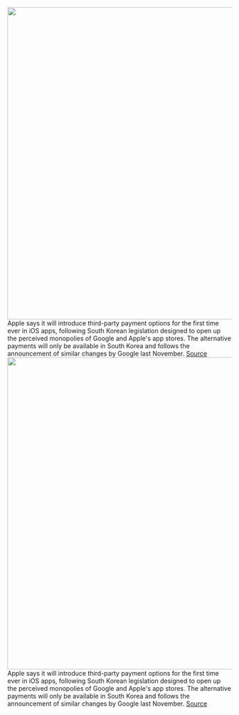 <img src='https://cdn.vox-cdn.com/thumbor/w9dmgZmvyeFzGNS6_u5hKx2Ebgk=/0x0:2040x1360/1200x800/filters:focal(857x517:1183x843)/cdn.vox-cdn.com/uploads/chorus_image/image/70373582/acastro_180604_1777_apple_wwdc_0004.0.jpg' width='700px' /><br/>
Apple says it will introduce third-party payment options for the first time ever in iOS apps,  following South Korean legislation designed to open up the perceived monopolies of Google and Apple's app stores. The alternative payments will only be available in South Korea and follows the announcement of similar changes by Google last November.
<a href='https://www.theverge.com/2022/1/11/22877952/apple-third-party-payments-app-store-south-korea'> Source <a/><img src='https://cdn.vox-cdn.com/thumbor/w9dmgZmvyeFzGNS6_u5hKx2Ebgk=/0x0:2040x1360/1200x800/filters:focal(857x517:1183x843)/cdn.vox-cdn.com/uploads/chorus_image/image/70373582/acastro_180604_1777_apple_wwdc_0004.0.jpg' width='700px' /><br/>
Apple says it will introduce third-party payment options for the first time ever in iOS apps,  following South Korean legislation designed to open up the perceived monopolies of Google and Apple's app stores. The alternative payments will only be available in South Korea and follows the announcement of similar changes by Google last November.
<a href='https://www.theverge.com/2022/1/11/22877952/apple-third-party-payments-app-store-south-korea'> Source <a/>
